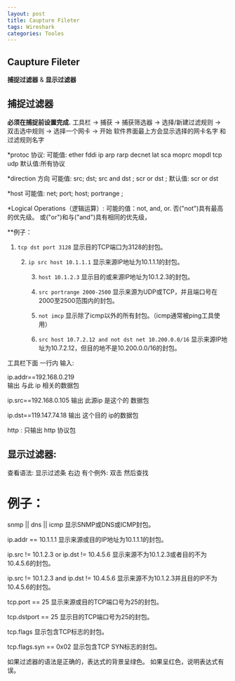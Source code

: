 ```yaml
---
layout: post
title: Caupture Fileter  
tags: Wireshark
categories: Tooles
---
```


## Caupture Fileter
**捕捉过滤器** & **显示过滤器**

## 捕捉过滤器
**必须在捕捉前设置完成.**
工具栏 → 捕获 → 捕获筛选器 → 选择/新建过滤规则 → 双击选中规则 → 选择一个网卡 → 开始
软件界面最上方会显示选择的网卡名字 和 过滤规则名字


\*protoc 协议:
可能值: ether fddi ip arp rarp decnet lat sca moprc mopdl tcp udp
默认值:所有协议


\*direction 方向 
可能值: src; dst; src and dst ; scr or dst ;
默认值: scr or dst 

\*host
可能值: net; port; host; portrange ;

\*Logical Operations（逻辑运算）:
可能的值：not, and, or.
否("not")具有最高的优先级。
或("or")和与("and")具有相同的优先级，

\*\*例子：
1. `tcp dst port 3128`
	显示目的TCP端口为3128的封包。

	2. `ip src host 10.1.1.1`
		显示来源IP地址为10.1.1.1的封包。

		3. `host 10.1.2.3`
			显示目的或来源IP地址为10.1.2.3的封包。

		4. `src portrange 2000-2500`
			显示来源为UDP或TCP，并且端口号在2000至2500范围内的封包。

		5. `not imcp`
			显示除了icmp以外的所有封包。（icmp通常被ping工具使用）

		6. `src host 10.7.2.12 and not dst net 10.200.0.0/16`
			显示来源IP地址为10.7.2.12，但目的地不是10.200.0.0/16的封包。 



工具栏下面 一行内 输入:

ip.addr==192.168.0.219  
输出 与此 ip 相关的数据包

ip.src==192.168.0.105
输出 此源ip 是这个的 数据包

ip.dst==119.147.74.18
输出 这个目的 ip的数据包

http :   只输出 http 协议包






## 显示过滤器:  

查看语法:  显示过滤条 右边 有个例外: 双击  然后查找



# 例子：  

snmp || dns || icmp
显示SNMP或DNS或ICMP封包。

ip.addr == 10.1.1.1
显示来源或目的IP地址为10.1.1.1的封包。

ip.src != 10.1.2.3 or ip.dst != 10.4.5.6
显示来源不为10.1.2.3或者目的不为10.4.5.6的封包。


ip.src != 10.1.2.3 and ip.dst != 10.4.5.6
显示来源不为10.1.2.3并且目的IP不为10.4.5.6的封包。


tcp.port == 25
显示来源或目的TCP端口号为25的封包。

tcp.dstport == 25
显示目的TCP端口号为25的封包。

tcp.flags
显示包含TCP标志的封包。

tcp.flags.syn == 0x02
显示包含TCP SYN标志的封包。

如果过滤器的语法是正确的，表达式的背景呈绿色。
如果呈红色，说明表达式有误。